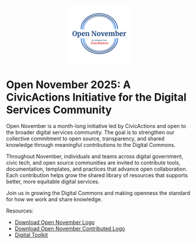 <p align="center">
  <img src="https://github.com/CivicActions/open-practice/raw/main/images/open-nov-1.png" alt="Open November Logo" width="35%">
</p>

# Open November 2025: A CivicActions Initiative for the Digital Services Community

Open November is a month-long initiative led by CivicActions and open to the broader digital services community. The goal is to strengthen our collective commitment to open source, transparency, and shared knowledge through meaningful contributions to the Digital Commons.

Throughout November, individuals and teams across digital government, civic tech, and open source communities are invited to contribute tools, documentation, templates, and practices that advance open collaboration. Each contribution helps grow the shared library of resources that supports better, more equitable digital services.

Join us in growing the Digital Commons and making openness the standard for how we work and share knowledge.

Resources:
- [Download Open November Logo](https://github.com/CivicActions/open-practice/raw/main/images/open-nov-1.png)
- [Download Open November Contributed Logo](https://github.com/CivicActions/open-practice/raw/main/images/open-nov-contribute.png)
- [Digital Toolkit](https://docs.google.com/document/d/1liMt3k14AevMLp2KFlIhAg9-ttEYqgN6yt5WuO6EC90/edit?tab=t.0)
